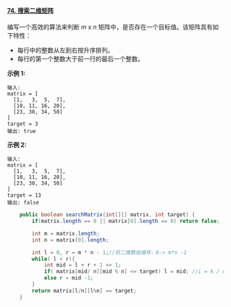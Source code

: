 #### [74. 搜索二维矩阵](https://leetcode-cn.com/problems/search-a-2d-matrix/)

编写一个高效的算法来判断 *m* x *n* 矩阵中，是否存在一个目标值。该矩阵具有如下特性：

- 每行中的整数从左到右按升序排列。
- 每行的第一个整数大于前一行的最后一个整数。

**示例 1:**

```
输入:
matrix = [
  [1,   3,  5,  7],
  [10, 11, 16, 20],
  [23, 30, 34, 50]
]
target = 3
输出: true
```

**示例 2:**

```
输入:
matrix = [
  [1,   3,  5,  7],
  [10, 11, 16, 20],
  [23, 30, 34, 50]
]
target = 13
输出: false
```

```java
    public boolean searchMatrix(int[][] matrix, int target) {
        if(matrix.length == 0 || matrix[0].length == 0) return false;

        int m = matrix.length;
        int n = matrix[0].length;

        int l = 0, r = m * n - 1;//将二维数组编号，0-> m*n -1
        while( l < r){
            int mid = l + r + 1 >> 1;
            if( matrix[mid/ n][mid % n] <= target) l = mid; //i = k / n  j = k mod n
            else r = mid -1;
        }
        return matrix[l/n][l%n] == target;
    }
```

